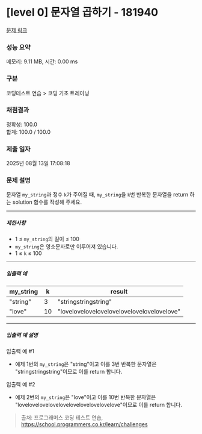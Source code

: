 # [level 0] 문자열 곱하기 - 181940 

[문제 링크](https://school.programmers.co.kr/learn/courses/30/lessons/181940) 

### 성능 요약

메모리: 9.11 MB, 시간: 0.00 ms

### 구분

코딩테스트 연습 > 코딩 기초 트레이닝

### 채점결과

정확성: 100.0<br/>합계: 100.0 / 100.0

### 제출 일자

2025년 08월 13일 17:08:18

### 문제 설명

<p>문자열 <code>my_string</code>과 정수 <code>k</code>가 주어질 때, <code>my_string</code>을 <code>k</code>번 반복한 문자열을 return 하는 solution 함수를 작성해 주세요.</p>

<hr>

<h5>제한사항</h5>

<ul>
<li>1 ≤ <code>my_string</code>의 길이 ≤ 100</li>
<li><code>my_string</code>은 영소문자로만 이루어져 있습니다.</li>
<li>1 ≤ <code>k</code> ≤ 100</li>
</ul>

<hr>

<h5>입출력 예</h5>
<table class="table">
        <thead><tr>
<th>my_string</th>
<th>k</th>
<th>result</th>
</tr>
</thead>
        <tbody><tr>
<td>"string"</td>
<td>3</td>
<td>"stringstringstring"</td>
</tr>
<tr>
<td>"love"</td>
<td>10</td>
<td>"lovelovelovelovelovelovelovelovelovelove"</td>
</tr>
</tbody>
      </table>
<hr>

<h5>입출력 예 설명</h5>

<p>입출력 예 #1</p>

<ul>
<li>예제 1번의 <code>my_string</code>은 "string"이고 이를 3번 반복한 문자열은 "stringstringstring"이므로 이를 return 합니다.</li>
</ul>

<p>입출력 예 #2</p>

<ul>
<li>예제 2번의 <code>my_string</code>은 "love"이고 이를 10번 반복한 문자열은 "lovelovelovelovelovelovelovelovelovelove"이므로 이를 return 합니다.</li>
</ul>


> 출처: 프로그래머스 코딩 테스트 연습, https://school.programmers.co.kr/learn/challenges